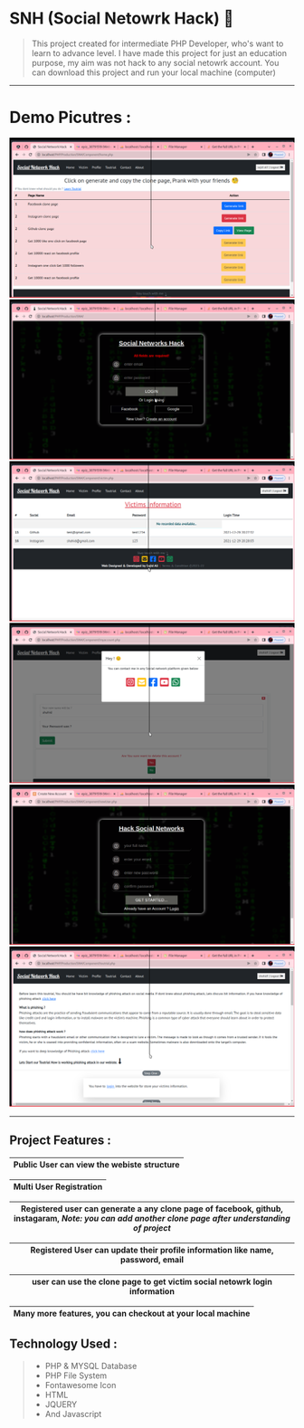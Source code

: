 # SNH (Social Netowrk Hack) 🥇
> This project created for intermediate PHP Developer, who's want to learn to advance level. I have made this project for just an education purpose, my aim was not hack to any social netowrk account.
> You can download this project and run your local machine (computer)
<hr>

# Demo Picutres :
<img src="https://github.com/dontKnew/SNH/blob/main/images/githubImage/loggedHomePage.png"/>
<img src="https://github.com/dontKnew/SNH/blob/main/images/githubImage/loginpage.png"/>
<img src="https://github.com/dontKnew/SNH/blob/main/images/githubImage/victimpage.png"/>
<img src="https://github.com/dontKnew/SNH/blob/main/images/githubImage/contactpage.png"/>
<img src="https://github.com/dontKnew/SNH/blob/main/images/githubImage/createaccount.png"/>
<img src="https://github.com/dontKnew/SNH/blob/main/images/githubImage/toutrialpage.png"/>
<hr>

## Project Features :

| Public User can view the webiste structure|
| ------------- |

| Multi User Registration  |
| ------------- |

| Registered user can generate a any clone page of facebook, github, instagaram, _**Note:** you can add another clone page after understanding of project_ |
| ------------- |

| Registered User can update their profile information like name, password, email  |
| ------------- |

|  user can use the clone page to get victim social netowrk login information  |
| ------------- |

|  Many more features, you can checkout at your local machine|
| ------------- |


## Technology Used :
> * PHP & MYSQL Database
> * PHP File System
> * Fontawesome Icon
> * HTML
> * JQUERY
> * And Javascript


